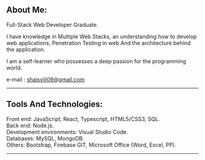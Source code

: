   <h2>About Me:</h2>
  
Full-Stack Web Developer Graduate.

I have knowledge in Multiple Web Stacks, an understanding how to develop web applications, Penetration Testing in web And the architecture behind the application.

I am a self-learner who possesses a deep passion for the programming world.

e-mail : shaisvili09@gmail.com

<hr/>
  <h2>Tools And Technologies:</h2>
Front end: JavaScript, React, Typescript, HTML5/CSS3, SQL.
<br>
Back end: Node.js.
<br>
Development environments: Visual Studio Code.
<br>
Databases: MySQL, MongoDB.
<br>
Others: Bootstrap, Firebase GIT, Microsoft Office (Word, Excel, PP).

<hr/>
<!---
ShaiBatonya/ShaiBatonya is a ✨ special ✨ repository because its `README.md` (this file) appears on your GitHub profile.
You can click the Preview link to take a look at your changes.
--->
